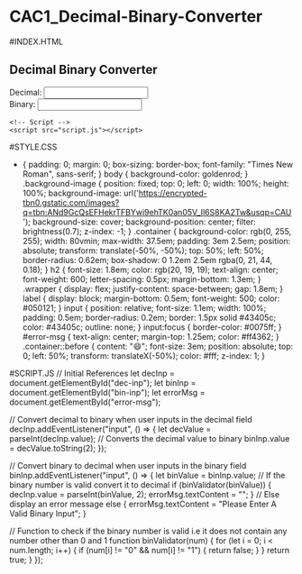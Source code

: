 # CAC1_Decimal-Binary-Converter
#INDEX.HTML
<!DOCTYPE html>
<html lang="en">
  <head>
    <meta name="viewport" content="width=device-width, initial-scale=1.0" />
    <title>Decimal-Binary Converter</title>
    <!-- Google Fonts -->
    <link
      href="https://fonts.googleapis.com/css2?family=Poppins:wght@400;500&display=swap"
      rel="stylesheet"
    />
    <!-- Stylesheet -->
    <link rel="stylesheet" href="style.css" />
  </head>
  <body>
    <div class="background-image"></div>
    <div class="container">
      <h2>Decimal Binary Converter</h2>
      <div class="wrapper">
        <div class="input-wrapper">
          <label for="dec-inp">Decimal:</label>
          <input type="number" id="dec-inp" />
        </div>
        <div class="input-wrapper">
          <label for="bin-inp">Binary:</label>
          <input type="number" id="bin-inp" />
        </div>
      </div>
      <p id="error-msg"></p>
    </div>

    <!-- Script -->
    <script src="script.js"></script>
  </body>
</html>

#STYLE.CSS
* {
    padding: 0;
    margin: 0;
    box-sizing: border-box;
    font-family: "Times New Roman", sans-serif;
  }
  body {
    background-color: goldenrod;
  }
  .background-image {
    position: fixed;
    top: 0;
    left: 0;
    width: 100%;
    height: 100%;
    background-image: url('https://encrypted-tbn0.gstatic.com/images?q=tbn:ANd9GcQsEFHekrTFBYwi9ehTK0an05V_Il6S8KA2Tw&usqp=CAU'); 
    background-size: cover;
    background-position: center;
    filter: brightness(0.7); 
    z-index: -1; 
  }
  .container {
    background-color: rgb(0, 255, 255);
    width: 80vmin;
    max-width: 37.5em;
    padding: 3em 2.5em;
    position: absolute;
    transform: translate(-50%, -50%);
    top: 50%;
    left: 50%;
    border-radius: 0.62em;
    box-shadow: 0 1.2em 2.5em rgba(0, 21, 44, 0.18);
  }
  h2 {
    font-size: 1.8em;
    color: rgb(20, 19, 19);
    text-align: center;
    font-weight: 600;
    letter-spacing: 0.5px;
    margin-bottom: 1.3em;
  }
  .wrapper {
    display: flex;
    justify-content: space-between;
    gap: 1.8em;
  }
  label {
    display: block;
    margin-bottom: 0.5em;
    font-weight: 500;
    color: #050121;
  }
  input {
    position: relative;
    font-size: 1.1em;
    width: 100%;
    padding: 0.5em;
    border-radius: 0.2em;
    border: 1.5px solid #43405c;
    color: #43405c;
    outline: none;
  }
  input:focus {
    border-color: #0075ff;
  }
  #error-msg {
    text-align: center;
    margin-top: 1.25em;
    color: #ff4362;
  }
  .container::before {
    content: "😄"; 
    font-size: 3em;
    position: absolute;
    top: 0;
    left: 50%;
    transform: translateX(-50%);
    color: #fff; 
    z-index: 1;
  }

#SCRIPT.JS
// Initial References
let decInp = document.getElementById("dec-inp");
let binInp = document.getElementById("bin-inp");
let errorMsg = document.getElementById("error-msg");

// Convert decimal to binary when user inputs in the decimal field
decInp.addEventListener("input", () => {
  let decValue = parseInt(decInp.value);
  // Converts the decimal value to binary
  binInp.value = decValue.toString(2);
});

// Convert binary to decimal when user inputs in the binary field
binInp.addEventListener("input", () => {
  let binValue = binInp.value;
  // If the binary number is valid convert it to decimal
  if (binValidator(binValue)) {
    decInp.value = parseInt(binValue, 2);
    errorMsg.textContent = "";
  }
  // Else display an error message
  else {
    errorMsg.textContent = "Please Enter A Valid Binary Input";
  }

  // Function to check if the binary number is valid i.e it does not contain any number other than 0 and 1
  function binValidator(num) {
    for (let i = 0; i < num.length; i++) {
      if (num[i] != "0" && num[i] != "1") {
        return false;
      }
    }
    return true;
  }
});
